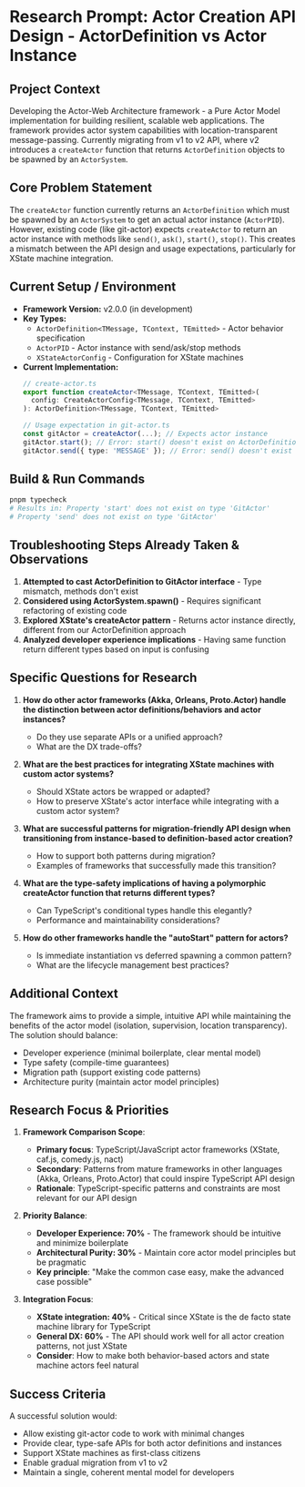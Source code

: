 # Research Prompt: Actor Creation API Design - ActorDefinition vs Actor Instance

## Project Context
Developing the Actor-Web Architecture framework - a Pure Actor Model implementation for building resilient, scalable web applications. The framework provides actor system capabilities with location-transparent message-passing. Currently migrating from v1 to v2 API, where v2 introduces a `createActor` function that returns `ActorDefinition` objects to be spawned by an `ActorSystem`.

## Core Problem Statement
The `createActor` function currently returns an `ActorDefinition` which must be spawned by an `ActorSystem` to get an actual actor instance (`ActorPID`). However, existing code (like git-actor) expects `createActor` to return an actor instance with methods like `send()`, `ask()`, `start()`, `stop()`. This creates a mismatch between the API design and usage expectations, particularly for XState machine integration.

## Current Setup / Environment
- **Framework Version:** v2.0.0 (in development)
- **Key Types:**
  - `ActorDefinition<TMessage, TContext, TEmitted>` - Actor behavior specification
  - `ActorPID` - Actor instance with send/ask/stop methods
  - `XStateActorConfig` - Configuration for XState machines
- **Current Implementation:**
  ```typescript
  // create-actor.ts
  export function createActor<TMessage, TContext, TEmitted>(
    config: CreateActorConfig<TMessage, TContext, TEmitted>
  ): ActorDefinition<TMessage, TContext, TEmitted>
  
  // Usage expectation in git-actor.ts
  const gitActor = createActor(...); // Expects actor instance
  gitActor.start(); // Error: start() doesn't exist on ActorDefinition
  gitActor.send({ type: 'MESSAGE' }); // Error: send() doesn't exist
  ```

## Build & Run Commands
```bash
pnpm typecheck
# Results in: Property 'start' does not exist on type 'GitActor'
# Property 'send' does not exist on type 'GitActor'
```

## Troubleshooting Steps Already Taken & Observations
1. **Attempted to cast ActorDefinition to GitActor interface** - Type mismatch, methods don't exist
2. **Considered using ActorSystem.spawn()** - Requires significant refactoring of existing code
3. **Explored XState's createActor pattern** - Returns actor instance directly, different from our ActorDefinition approach
4. **Analyzed developer experience implications** - Having same function return different types based on input is confusing

## Specific Questions for Research

1. **How do other actor frameworks (Akka, Orleans, Proto.Actor) handle the distinction between actor definitions/behaviors and actor instances?**
   - Do they use separate APIs or a unified approach?
   - What are the DX trade-offs?

2. **What are the best practices for integrating XState machines with custom actor systems?**
   - Should XState actors be wrapped or adapted?
   - How to preserve XState's actor interface while integrating with a custom actor system?

3. **What are successful patterns for migration-friendly API design when transitioning from instance-based to definition-based actor creation?**
   - How to support both patterns during migration?
   - Examples of frameworks that successfully made this transition?

4. **What are the type-safety implications of having a polymorphic createActor function that returns different types?**
   - Can TypeScript's conditional types handle this elegantly?
   - Performance and maintainability considerations?

5. **How do other frameworks handle the "autoStart" pattern for actors?**
   - Is immediate instantiation vs deferred spawning a common pattern?
   - What are the lifecycle management best practices?

## Additional Context
The framework aims to provide a simple, intuitive API while maintaining the benefits of the actor model (isolation, supervision, location transparency). The solution should balance:
- Developer experience (minimal boilerplate, clear mental model)
- Type safety (compile-time guarantees)
- Migration path (support existing code patterns)
- Architecture purity (maintain actor model principles)

## Research Focus & Priorities

1. **Framework Comparison Scope**: 
   - **Primary focus**: TypeScript/JavaScript actor frameworks (XState, caf.js, comedy.js, nact)
   - **Secondary**: Patterns from mature frameworks in other languages (Akka, Orleans, Proto.Actor) that could inspire TypeScript API design
   - **Rationale**: TypeScript-specific patterns and constraints are most relevant for our API design

2. **Priority Balance**:
   - **Developer Experience: 70%** - The framework should be intuitive and minimize boilerplate
   - **Architectural Purity: 30%** - Maintain core actor model principles but be pragmatic
   - **Key principle**: "Make the common case easy, make the advanced case possible"

3. **Integration Focus**:
   - **XState integration: 40%** - Critical since XState is the de facto state machine library for TypeScript
   - **General DX: 60%** - The API should work well for all actor creation patterns, not just XState
   - **Consider**: How to make both behavior-based actors and state machine actors feel natural

## Success Criteria
A successful solution would:
- Allow existing git-actor code to work with minimal changes
- Provide clear, type-safe APIs for both actor definitions and instances
- Support XState machines as first-class citizens
- Enable gradual migration from v1 to v2
- Maintain a single, coherent mental model for developers